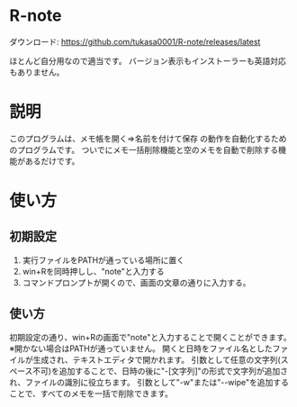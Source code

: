# R-note
ダウンロード: https://github.com/tukasa0001/R-note/releases/latest

ほとんど自分用なので適当です。
バージョン表示もインストーラーも英語対応もありません。
# 説明
このプログラムは、メモ帳を開く=>名前を付けて保存 の動作を自動化するためのプログラムです。
ついでにメモ一括削除機能と空のメモを自動で削除する機能があるだけです。

# 使い方
## 初期設定
1. 実行ファイルをPATHが通っている場所に置く
2. win+Rを同時押しし、"note"と入力する
3. コマンドプロンプトが開くので、画面の文章の通りに入力する。

## 使い方
初期設定の通り、win+Rの画面で"note"と入力することで開くことができます。
※開かない場合はPATHが通っていません。
開くと日時をファイル名としたファイルが生成され、テキストエディタで開かれます。
引数として任意の文字列(スペース不可)を追加することで、日時の後に"-[文字列]"の形式で文字列が追加され、ファイルの識別に役立ちます。
引数として"-w"または"--wipe"を追加することで、すべてのメモを一括で削除できます。
